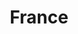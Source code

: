 ---
title: France
indice: 0.4736336231098126
years:
- title: '1970'
  indice: 0.3374411260310666
- title: '1971'
  indice: 0.33911273587821306
- title: '1972'
  indice: 0.34107208239807696
- title: '1973'
  indice: 0.3425691006600661
- title: '1974'
  indice: 0.35095998674075557
- title: '1975'
  indice: 0.35620652755484217
- title: '1976'
  indice: 0.35998770688948684
- title: '1977'
  indice: 0.36154240709163504
- title: '1978'
  indice: 0.3623577514428255
- title: '1979'
  indice: 0.3640635277205075
- title: '1980'
  indice: 0.36844220151344365
- title: '1981'
  indice: 0.37405638776502564
- title: '1982'
  indice: 0.37510085034118884
- title: '1983'
  indice: 0.37833751260028153
- title: '1984'
  indice: 0.38199771371499225
- title: '1985'
  indice: 0.38436268693649395
- title: '1986'
  indice: 0.38843646889590056
- title: '1987'
  indice: 0.39282682245150996
- title: '1988'
  indice: 0.3955444967147468
- title: '1989'
  indice: 0.39907382217337806
- title: '1990'
  indice: 0.39802454986539365
- title: '1991'
  indice: 0.4017837675898776
- title: '1992'
  indice: 0.40547465510931086
- title: '1993'
  indice: 0.41318763113300966
- title: '1994'
  indice: 0.4163042982907296
- title: '1995'
  indice: 0.41441115810238893
- title: '1996'
  indice: 0.41973886546769074
- title: '1997'
  indice: 0.41997025378382663
- title: '1998'
  indice: 0.41989972760132005
- title: '1999'
  indice: 0.4232846236887565
- title: '2000'
  indice: 0.42649561460924185
- title: '2001'
  indice: 0.4284150083442227
- title: '2002'
  indice: 0.43082233108606866
- title: '2003'
  indice: 0.43380447927040244
- title: '2004'
  indice: 0.4376561431092936
- title: '2005'
  indice: 0.44266338038688474
- title: '2006'
  indice: 0.4486162767783891
- title: '2007'
  indice: 0.45036081029730923
- title: '2008'
  indice: 0.4526999200134749
- title: '2009'
  indice: 0.4558587986784708
- title: '2010'
  indice: 0.4586646714849056
- title: '2011'
  indice: 0.45759638222706306
- title: '2012'
  indice: 0.45786624881066373
- title: '2013'
  indice: 0.4585264250347745
- title: '2014'
  indice: 0.45965335478750935
- title: '2015'
  indice: 0.45873352019711594
- title: '2016'
  indice: 0.4613689629140573
- title: '2017'
  indice: 0.4618847388709348
- title: '2018'
  indice: 0.46378261406236987
- title: '2019'
  indice: 0.46237567441110955
- title: '2020'
  indice: 0.4736336231098126
---